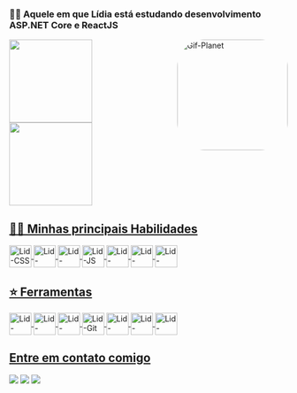 <div>
  <h3> 👩‍💻 Aquele em que Lídia está estudando desenvolvimento ASP.NET Core e ReactJS</h4>
  <img align="right" alt="Gif-Planet" height="200" style="border-radius:50px;" src="https://data.whicdn.com/images/266926980/original.gif"/>
</div>
<divaling = "top">
  <a href = "https://github.com/LidSarti">
      <img align="center" height="150em" src="https://github-readme-stats.vercel.app/api/top-langs/?username=LidSarti&layout=compact&langs_count=7&theme=buefy"/>
      <img align="center" height="150em" src="https://github-readme-stats.vercel.app/api?username=LidSarti&show_icons=true&theme=buefy"/>
  <div>
    <h2>👩‍🚀 Minhas principais Habilidades</h2>
    <img align="center" alt="Lid-CSS" heigt="30" width="40" src="https://cdn.jsdelivr.net/gh/devicons/devicon/icons/css3/css3-original-wordmark.svg"/>
    <img align="center" alt="Lid-HTML" heigt="30" width="40" src="https://cdn.jsdelivr.net/gh/devicons/devicon/icons/html5/html5-original-wordmark.svg"/>
    <img align="center" alt="Lid-Bootstrap" heigt="30" width="40" src="https://cdn.jsdelivr.net/gh/devicons/devicon/icons/bootstrap/bootstrap-original.svg" />
    <img align="center" alt="Lid-JS" heigt="30" width="40" src="https://cdn.jsdelivr.net/gh/devicons/devicon/icons/javascript/javascript-plain.svg"/>
    <img align="center" alt="Lid-React" heigt="30" width="40" src="https://cdn.jsdelivr.net/gh/devicons/devicon/icons/react/react-original.svg" />
    <img align="center" alt="Lid-CSharp" heigt="30" width="40" src="https://cdn.jsdelivr.net/gh/devicons/devicon/icons/csharp/csharp-original.svg" />
    <img align="center" alt="Lid-SSMS" heigt="30" width="40" src="https://cdn.jsdelivr.net/gh/devicons/devicon/icons/microsoftsqlserver/microsoftsqlserver-plain-wordmark.svg" />  
  </div>
   <div>
    <h2>⭐ Ferramentas</h2>
    <img align="center" alt ="Lid-VsCode" heigt="30" width="40" src="https://cdn.jsdelivr.net/gh/devicons/devicon/icons/vscode/vscode-original.svg""/>
    <img align="center" alt ="Lid-VsCode" heigt="30" width="40" src="https://cdn.jsdelivr.net/gh/devicons/devicon/icons/visualstudio/visualstudio-plain.svg" /> 
    <img align="center" alt ="Lid-Docker" heigt="30" width="40" src="https://cdn.jsdelivr.net/gh/devicons/devicon/icons/docker/docker-plain.svg" />
    <img align="center" alt ="Lid-Git" heigt="30" width="40" src="https://cdn.jsdelivr.net/gh/devicons/devicon/icons/git/git-original.svg"/>
    <img align="center" alt ="Lid-GitHub" heigt="30" width="40" src="https://cdn.jsdelivr.net/gh/devicons/devicon/icons/github/github-original.svg"/>
    <img align="center" alt ="Lid-Unity" heigt="30" width="40" src="https://cdn.jsdelivr.net/gh/devicons/devicon/icons/unity/unity-original.svg" />
    <img align="center" alt ="Lid-Linux" heigt="30" width="40" src="https://cdn.jsdelivr.net/gh/devicons/devicon/icons/linux/linux-original.svg" />                          
   </div>
</div>
<div>
  <h2>Entre em contato comigo</h2>
  <a href = "mailto:lid.sarti@gmail.com"><img src="https://img.shields.io/badge/Gmail-D14836?style=for-the-badge&logo=gmail&logoColor=white"></a>
  <a href = "https://www.linkedin.com/in/lídia-sarti-04257121a/"><img src = "https://img.shields.io/badge/LinkedIn-0077B5?style=for-the-badge&logo=linkedin&logoColor=white"></a>
  <a href = "https://codepen.io/LSarti"><img src = "https://img.shields.io/badge/Codepen-000000?style=for-the-badge&logo=codepen&logoColor=white"></a>
